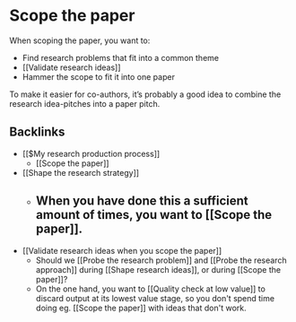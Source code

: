 # Scope the paper
When scoping the paper, you want to:
* Find research problems that fit into a common theme
* [[Validate research ideas]]
* Hammer the scope to fit it into one paper

To make it easier for co-authors, it’s probably a good idea to combine the research idea-pitches into a paper pitch.

## Backlinks
* [[$My research production process]]
	* [[Scope the paper]]
* [[Shape the research strategy]]
	* ## When you have done this a sufficient amount of times, you want to [[Scope the paper]].
* [[Validate research ideas when you scope the paper]]
	* Should we [[Probe the research problem]] and [[Probe the research approach]] during [[Shape research ideas]], or during [[Scope the paper]]?
	* On the one hand, you want to [[Quality check at low value]] to discard output at its lowest value stage, so you don't spend time doing eg. [[Scope the paper]] with ideas that don't work.

<!-- {BearID:DD998EAF-4942-41C1-A8C2-60356FF8B687-469-000002144EEB5091} -->
